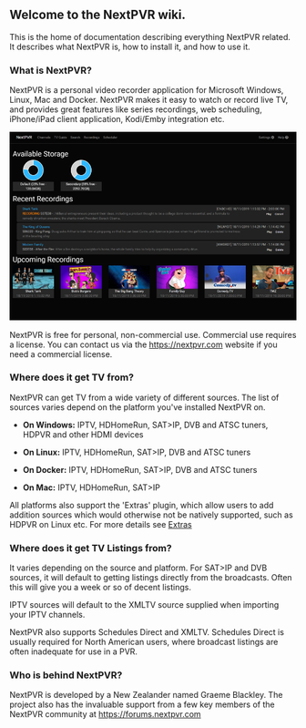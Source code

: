 ## Welcome to the NextPVR wiki. 

This is the home of documentation describing everything NextPVR related. It describes what NextPVR is, how to install it, and how to use it. 

### What is NextPVR?
NextPVR is a personal video recorder application for Microsoft Windows, Linux, Mac and Docker. NextPVR makes it easy to watch or record live TV, and provides great features like series recordings, web scheduling, iPhone/iPad client application, Kodi/Emby integration etc.

![Start Page](images/start.png)

NextPVR is free for personal, non-commercial use. Commercial use requires a license. You can contact us via the https://nextpvr.com website if you need a commercial license. 

### Where does it get TV from?
NextPVR can get TV from a wide variety of different sources. The list of sources varies depend on the platform you've installed NextPVR on.

* **On Windows:** IPTV, HDHomeRun, SAT>IP, DVB and ATSC tuners, HDPVR and other HDMI devices

* **On Linux:** IPTV, HDHomeRun, SAT>IP, DVB and ATSC tuners

* **On Docker:** IPTV, HDHomeRun, SAT>IP, DVB and ATSC tuners

* **On Mac:** IPTV, HDHomeRun, SAT>IP

All platforms also support the 'Extras' plugin, which allow users to add addition sources which would otherwise not be natively supported, such as HDPVR on Linux etc. For more details see [Extras](Extras)

### Where does it get TV Listings from?
It varies depending on the source and platform. For SAT>IP and DVB sources, it will default to getting listings directly from the broadcasts. Often this will give you a week or so of decent listings. 

IPTV sources will default to the XMLTV source supplied when importing your IPTV channels.

NextPVR also supports Schedules Direct and XMLTV. Schedules Direct is usually required for North American users, where broadcast listings are often inadequate for use in a PVR. 

### Who is behind NextPVR?
NextPVR is developed by a New Zealander named Graeme Blackley. The project also has the invaluable support from a few key members of the NextPVR community at https://forums.nextpvr.com 
